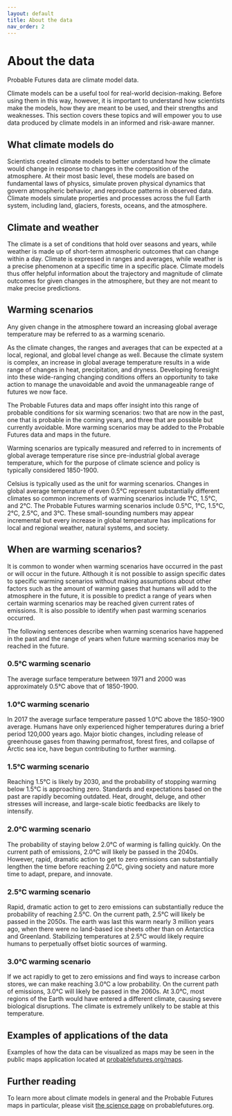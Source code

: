 ```yaml
---
layout: default
title: About the data
nav_order: 2
---
```


# About the data

Probable Futures data are climate model data.

Climate models can be a useful tool for real-world decision-making. Before using them in this way, however, it is important to understand how scientists make the models, how they are meant to be used, and their strengths and weaknesses. This section covers these topics and will empower you to use data produced by climate models in an informed and risk-aware manner.

## What climate models do
Scientists created climate models to better understand how the climate would change in response to changes in the composition of the atmosphere. At their most basic level, these models are based on fundamental laws of physics, simulate proven physical dynamics that govern atmospheric behavior, and reproduce patterns in observed data. Climate models simulate properties and processes across the full Earth system, including land, glaciers, forests, oceans, and the atmosphere.

## Climate and weather
The climate is a set of conditions that hold over seasons and years, while weather is made up of short-term atmospheric outcomes that can change within a day. Climate is expressed in ranges and averages, while weather is a precise phenomenon at a specific time in a specific place. Climate models thus offer helpful information about the trajectory and magnitude of climate outcomes for given changes in the atmosphere, but they are not meant to make precise predictions.

## Warming scenarios
Any given change in the atmosphere toward an increasing global average temperature may be referred to as a warming scenario.

As the climate changes, the ranges and averages that can be expected at a local, regional, and global level change as well. Because the climate system is complex, an increase in global average temperature results in a wide range of changes in heat, precipitation, and dryness. Developing foresight into these wide-ranging changing conditions offers an opportunity to take action to manage the unavoidable and avoid the unmanageable range of futures we now face.

The Probable Futures data and maps offer insight into this range of probable conditions for six warming scenarios: two that are now in the past, one that is probable in the coming years, and three that are possible but currently avoidable. More warming scenarios may be added to the Probable Futures data and maps in the future.

Warming scenarios are typically measured and referred to in increments of global average temperature rise since pre-industrial global average temperature, which for the purpose of climate science and policy is typically considered 1850-1900.

Celsius is typically used as the unit for warming scenarios. Changes in global average temperature of even 0.5°C represent substantially different climates so common increments of warming scenarios include 1°C, 1.5°C, and 2°C. The Probable Futures warming scenarios include 0.5°C, 1°C, 1.5°C, 2°C, 2.5°C, and 3°C. These small-sounding numbers may appear incremental but every increase in global temperature has implications for local and regional weather, natural systems, and society.

## When are warming scenarios?
It is common to wonder when warming scenarios have occurred in the past or will occur in the future. Although it is not possible to assign specific dates to specific warming scenarios without making assumptions about other factors such as the amount of warming gases that humans will add to the atmosphere in the future, it is possible to predict a range of years when certain warming scenarios may be reached given current rates of emissions. It is also possible to identify when past warming scenarios occurred.

The following sentences describe when warming scenarios have happened in the past and the range of years when future warming scenarios may be reached in the future. 

### 0.5°C warming scenario
The average surface temperature between 1971 and 2000 was approximately 0.5°C above that of 1850-1900.

### 1.0°C warming scenario
In 2017 the average surface temperature passed 1.0°C above the 1850-1900 average. Humans have only experienced higher temperatures during a brief period 120,000 years ago. Major biotic changes, including release of greenhouse gases from thawing permafrost, forest fires, and collapse of Arctic sea ice, have begun contributing to further warming.

### 1.5°C warming scenario
Reaching 1.5°C is likely by 2030, and the probability of stopping warming below 1.5°C is approaching zero. Standards and expectations based on the past are rapidly becoming outdated. Heat, drought, deluge, and other stresses will increase, and large-scale biotic feedbacks are likely to intensify.

### 2.0°C warming scenario
The probability of staying below 2.0°C of warming is falling quickly. On the current path of emissions, 2.0°C will likely be passed in the 2040s. However, rapid, dramatic action to get to zero emissions can substantially lengthen the time before reaching 2.0°C, giving society and nature more time to adapt, prepare, and innovate.

### 2.5°C warming scenario
Rapid, dramatic action to get to zero emissions can substantially reduce the probability of reaching 2.5°C. On the current path, 2.5°C will likely be passed in the 2050s. The earth was last this warm nearly 3 million years ago, when there were no land-based ice sheets other than on Antarctica and Greenland. Stabilizing temperatures at 2.5°C would likely require humans to perpetually offset biotic sources of warming.

### 3.0°C warming scenario
If we act rapidly to get to zero emissions and find ways to increase carbon stores, we can make reaching 3.0°C a low probability. On the current path of emissions, 3.0°C will likely be passed in the 2060s. At 3.0°C, most regions of the Earth would have entered a different climate, causing severe biological disruptions. The climate is extremely unlikely to be stable at this temperature.

## Examples of applications of the data

Examples of how the data can be visualized as maps may be seen in the public maps application located at [probablefutures.org/maps](probablefutures.org/maps).

## Further reading
To learn more about climate models in general and the Probable Futures maps in particular, please visit [the science page](https://probablefutures.org/science/) on probablefutures.org.
